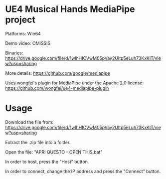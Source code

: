 # UE4 Musical Hands MediaPipe project

Platforms: Win64

Demo video: OMISSIS

Binaries: https://drive.google.com/file/d/1wlhHICVwM05pVay2UItp5eLuh73KxKIT/view?usp=sharing

More details: https://github.com/google/mediapipe

Uses wongfei's plugin for MediaPipe under the Apache 2.0 license: https://github.com/wongfei/ue4-mediapipe-plugin

# Usage

Download the file from:
https://drive.google.com/file/d/1wlhHICVwM05pVay2UItp5eLuh73KxKIT/view?usp=sharing

Extract the .zip file into a folder.

Open the file: "APRI QUESTO - OPEN THIS.bat"

In order to host, press the "Host" button.

In order to connect, change the IP address and press the "Connect" button.
